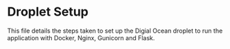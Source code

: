 # Droplet Setup
This file details the steps taken to set up the Digial Ocean droplet to run the application with Docker, Nginx, Gunicorn and Flask.